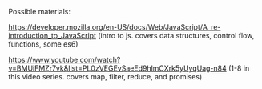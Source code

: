 Possible materials:

https://developer.mozilla.org/en-US/docs/Web/JavaScript/A_re-introduction_to_JavaScript
(intro to js. covers data structures, control flow, functions, some es6)

https://www.youtube.com/watch?v=BMUiFMZr7vk&list=PL0zVEGEvSaeEd9hlmCXrk5yUyqUag-n84
(1-8 in this video series. covers map, filter, reduce, and promises)

